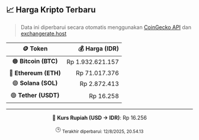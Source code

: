 

<!-- HARGA_KRIPTO -->
## 📈 Harga Kripto Terbaru

> Data ini diperbarui secara otomatis menggunakan [CoinGecko API](https://www.coingecko.com/) dan [exchangerate.host](https://exchangerate.host/)

<div align="center">

| 🪙 Token | 💰 Harga (IDR) |
|:------:|---------------:|
| 🟠 **Bitcoin (BTC)**   | Rp 1.932.621.157 |
| 🔵 **Ethereum (ETH)**  | Rp 71.017.376 |
| 🟣 **Solana (SOL)**    | Rp 2.872.413 |
| 🟢 **Tether (USDT)**   | Rp 16.258 |

---

💱 **Kurs Rupiah (USD → IDR)**: Rp 16.256

🕒 <sub>Terakhir diperbarui: 12/8/2025, 20.54.13</sub>

</div>
<!-- /HARGA_KRIPTO -->